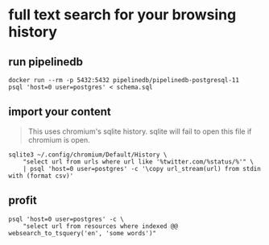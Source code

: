 # full text search for your browsing history

## run pipelinedb

    docker run --rm -p 5432:5432 pipelinedb/pipelinedb-postgresql-11
    psql 'host=0 user=postgres' < schema.sql

## import your content

> This uses chromium's sqlite history. sqlite will fail to open this file if chromium is open.

    sqlite3 ~/.config/chromium/Default/History \
        "select url from urls where url like '%twitter.com/%status/%'" \
        | psql 'host=0 user=postgres' -c '\copy url_stream(url) from stdin with (format csv)'


## profit

    psql 'host=0 user=postgres' -c \
        "select url from resources where indexed @@ websearch_to_tsquery('en', 'some words')"
